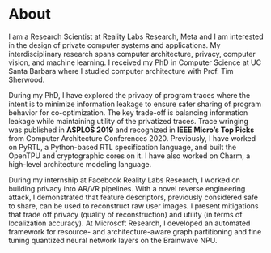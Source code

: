 # About

I am a Research Scientist at Reality Labs Research, Meta and I am interested in the design of private computer systems and applications. My interdisciplinary research spans computer architecture, privacy, computer vision, and machine learning. I received my PhD in Computer Science at UC Santa Barbara where I studied computer architecture with Prof. Tim Sherwood.  

During my PhD, I have explored the privacy of program traces where the intent is to minimize information leakage to ensure safer sharing of program behavior for co-optimization. The key trade-off is balancing information leakage while maintaining utility of the privatized traces. Trace wringing was published in **ASPLOS 2019** and recognized in **IEEE Micro’s Top Picks** from Computer Architecture Conferences 2020. Previously, I have worked on PyRTL, a Python-based RTL specification language, and built the OpenTPU and cryptographic cores on it. I have also worked on Charm, a high-level architecture modeling language. 

During my internship at Facebook Reality Labs Research, I worked on building privacy into AR/VR pipelines. With a novel reverse engineering attack, I demonstrated that feature descriptors, previously considered safe to share, can be used to reconstruct raw user images. I present mitigations that trade off privacy (quality of reconstruction) and utility (in terms of localization accuracy). At Microsoft Research, I developed an automated framework for resource- and architecture-aware graph partitioning and fine tuning quantized neural network layers on the Brainwave NPU.
